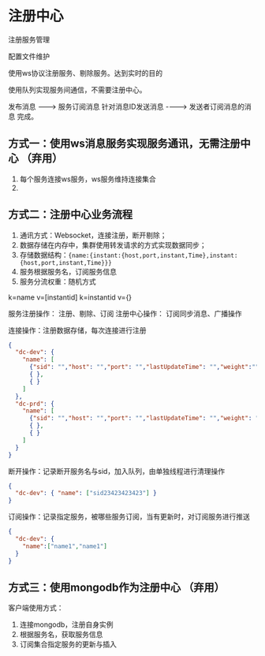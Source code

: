 # 注册中心


注册服务管理

配置文件维护


使用ws协议注册服务、剔除服务。达到实时的目的


使用队列实现服务间通信，不需要注册中心。

发布消息 ---> 服务订阅消息    针对消息ID发送消息  ---->  发送者订阅消息的消息  完成。

## 方式一：使用ws消息服务实现服务通讯，无需注册中心 （弃用）
1. 每个服务连接ws服务，ws服务维持连接集合
2. 


## 方式二：注册中心业务流程

1. 通讯方式：Websocket，连接注册，断开剔除；
2. 数据存储在内存中，集群使用转发请求的方式实现数据同步；
3. 存储数据结构：`{name:{instant:{host,port,instant,Time},instant:{host,port,instant,Time}}}` 
4. 服务根据服务名，订阅服务信息
5. 服务分流权重：随机方式

k=name v=[instantid]
k=instantid v={}

服务注册操作： 注册、剔除、订阅
注册中心操作： 订阅同步消息、广播操作

连接操作：注册数据存储，每次连接进行注册
```json
{
  "dc-dev": {
    "name": [
      {"sid": "","host": "","port": "","lastUpdateTime": "","weight":""},
      { },
      { }
    ]
  },
  "dc-prd": {
    "name": [
      {"sid": "","host": "","port": "","lastUpdateTime": "","weight": ""},
      { },
      { }
    ]
  }
}
```
断开操作：记录断开服务名与sid，加入队列，由单独线程进行清理操作    
```json
{
  "dc-dev": { "name": ["sid23423423423"] }
}
```
订阅操作：记录指定服务，被哪些服务订阅，当有更新时，对订阅服务进行推送
```json
{
  "dc-dev": {
    "name":["name1","name1"]  
  }
}
```

## 方式三：使用mongodb作为注册中心   （弃用）

客户端使用方式：
1. 连接mongodb，注册自身实例
2. 根据服务名，获取服务信息
3. 订阅集合指定服务的更新与插入













